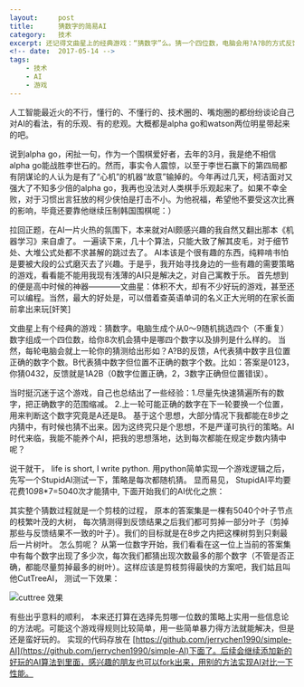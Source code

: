 ```yaml
---
layout:     post
title:      猜数字的简易AI
category:   技术
excerpt: 还记得文曲星上的经典游戏：“猜数字”么。猜一个四位数，电脑会用?A?B的方式反馈你猜测数字的正确情况，总共有8次机会。 高中时曾一度沉迷这个游戏，自己也有一套大体的策略，大部分时候能在8次之内猜中，有时不能。 不如养个AI来替我解解看，看看它需要多少次猜中呢？
<!-- date:  2017-05-14 -->
tags:
    - 技术
    - AI
    - 游戏
---
```


人工智能最近火的不行，懂行的、不懂行的、技术圈的、嘴炮圈的都纷纷谈论自己对AI的看法，有的乐观、有的悲观。大概都是alpha go和watson两位明星带起来的吧。

说到alpha go，闲扯一句，作为一个围棋爱好者，去年的3月，我是绝不相信alpha go能战胜李世石的。然而，事实令人震惊，以至于李世石赢下的第四局都有阴谋论的人认为是有了“心机”的机器“故意”输掉的。今年再过几天，柯洁面对又强大了不知多少倍的alpha go，我再也没法对人类棋手乐观起来了。如果不幸全败，对于习惯出言狂放的柯少侠怕是打击不小。为他祝福，希望他不要受这次比赛的影响，毕竟还要靠他继续压制韩国围棋呢：）

拉回正题，在AI一片火热的氛围下，本来就对AI颇感兴趣的我自然又翻出那本《机器学习》来自虐了。 一遍读下来，几十个算法，只能大致了解其皮毛，对于细节处、大堆公式处都不求甚解的跳过去了。 AI本该是个很有趣的东西，纯粹啃书怕是要被大段的公式磨灭去了兴趣。于是乎，我开始寻找身边的一些有趣的需要策略的游戏，看看能不能用我现有浅薄的AI只是解决之，对自己寓教于乐。
首先想到的便是高中时候的神器————文曲星：体积不大，却有不少好玩的游戏，甚至还可以编程。当然，最大的好处是，可以借着查英语单词的名义正大光明的在家长面前拿出来玩[奸笑]

文曲星上有个经典的游戏：猜数字。电脑生成个从0～9随机挑选四个（不重复）数字组成一个四位数，给你8次机会猜中是哪四个数字以及排列是什么样的。 当然，每轮电脑会就上一轮你的猜测给出形如？A?B的反馈，A代表猜中数字且位置正确的数字个数。B代表猜中数字但位置不正确的数字个数。比如：答案是0123， 你猜0432，反馈就是1A2B（0数字位置正确，2，3数字正确但位置错误）。

当时挺沉迷于这个游戏，自己也总结出了一些经验：1.尽量先快速猜遍所有的数字，把正确数字的范围缩减。 2.上一轮可能正确的数字在下一轮要换一个位置，用来判断这个数字究竟是A还是B。 基于这个思想，大部分情况下我都能在8步之内猜中，有时候也猜不出来。因为这终究只是个思想，不是严谨可执行的策略。AI时代来临，我能不能养个AI，把我的思想落地，达到每次都能在规定步数内猜中呢？

说干就干， life is short, I write python. 用python简单实现一个游戏逻辑之后，先写一个StupidAI测试一下，策略是每次都随机猜。 显而易见， StupidAI平均要花费10*9*8*7=5040次才能猜中, 下面开始我们的AI优化之旅：

其实整个猜数过程就是一个剪枝的过程， 原本的答案集是一棵有5040个叶子节点的枝繁叶茂的大树， 每次猜测得到反馈结果之后我们都可剪掉一部分叶子（剪掉那些与反馈结果不一致的叶子）。我们的目标就是在8步之内把这棵树剪到只剩最后一片树叶。
怎么剪呢？ 从第一位数字开始，我们看看在这一位上当前的答案集中有每个数字出现了多少次，每次我们都猜出现次数最多的那个数字（不管是否正确，都能尽量剪掉最多的树叶）。这样应该是剪枝剪得最快的方案吧，我们姑且叫他CutTreeAI， 测试一下效果：

![cuttree 效果](http://7xr9qj.com1.z0.glb.clouddn.com/cuttree.png)

有些出乎意料的顺利， 本来还打算在选择先剪哪一位数的策略上实用一些信息论的方法呢。可能这个游戏得规则比较简单，用一些简单暴力得方法就能解决，但是还是蛮好玩的。 实现的代码存放在 [https://github.com/jerrychen1990/simple-AI](https://github.com/jerrychen1990/simple-AI)下面了。后续会继续添加新的好玩的AI算法到里面，感兴趣的朋友也可以fork出来，用别的方法实现AI对比一下性能。
